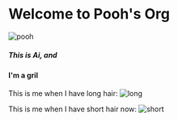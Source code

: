 # Welcome to Pooh's Org
![pooh](https://github.com/Ai122/git-learning/blob/main/profile-imgs/pooh.jpg)
##### This is Ai, and 
#### I'm a gril

This is me when I have long hair:
![long](https://github.com/Ai122/git-learning/blob/main/profile-imgs/long-hair.JPG)

This is me when I have short hair now:
![short](https://github.com/Ai122/git-learning/blob/main/profile-imgs/short.png)

